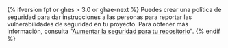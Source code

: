 {% ifversion fpt or ghes > 3.0 or ghae-next %}
Puedes crear una política de seguridad para dar instrucciones a las personas para reportar las vulnerabilidades de seguridad en tu proyecto. Para obtener más información, consulta "[Aumentar la seguridad para tu repositorio](/code-security/getting-started/adding-a-security-policy-to-your-repository)".
{% endif %}
